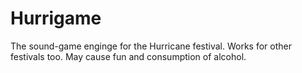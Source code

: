 # Hurrigame
The sound-game enginge for the Hurricane festival. Works for other festivals too. May cause fun and consumption of alcohol.
